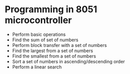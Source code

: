 # Programming in 8051 microcontroller

- Perform basic operations
- Find the sum of set of numbers
- Perform block transfer with a set of numbers
- Find the largest from a set of numbers
- Find the smallest from a set of numbers
- Sort a set of numbers in ascending/descending order
- Perform a linear search
